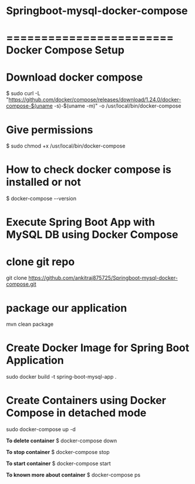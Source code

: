# Springboot-mysql-docker-compose

========================
Docker Compose Setup
========================

# Download docker compose
$ sudo curl -L "https://github.com/docker/compose/releases/download/1.24.0/docker-compose-$(uname -s)-$(uname -m)" -o /usr/local/bin/docker-compose

# Give permissions
$ sudo chmod +x /usr/local/bin/docker-compose
	
# How to check docker compose is installed or not
$ docker-compose --version

Execute Spring Boot App with MySQL DB using Docker Compose
===============================================================

# clone git repo
git clone https://github.com/ankitraj875725/Springboot-mysql-docker-compose.git

# package our application
mvn clean package

# Create Docker Image for Spring Boot Application
sudo docker build -t spring-boot-mysql-app .

# Create Containers using Docker Compose in detached mode
sudo docker-compose up -d

**To delete container**
$ docker-compose down

**To stop container**
$ docker-compose stop

**To start container**
$ docker-compose start

**To known more about container**
$ docker-compose ps

